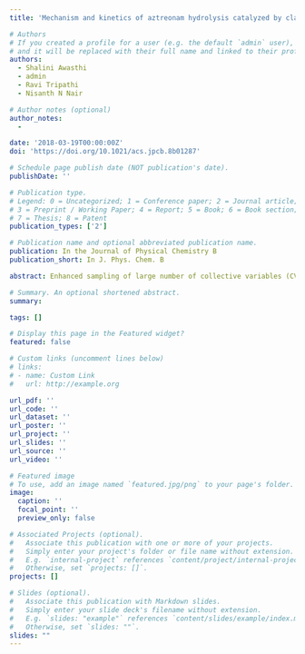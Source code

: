 ```yaml
---
title: 'Mechanism and kinetics of aztreonam hydrolysis catalyzed by class-C β-lactamase: A temperature-accelerated sliced sampling study'

# Authors
# If you created a profile for a user (e.g. the default `admin` user), write the username (folder name) here
# and it will be replaced with their full name and linked to their profile.
authors:
  - Shalini Awasthi
  - admin
  - Ravi Tripathi
  - Nisanth N Nair

# Author notes (optional)
author_notes:
  -

date: '2018-03-19T00:00:00Z'
doi: 'https://doi.org/10.1021/acs.jpcb.8b01287'

# Schedule page publish date (NOT publication's date).
publishDate: ''

# Publication type.
# Legend: 0 = Uncategorized; 1 = Conference paper; 2 = Journal article;
# 3 = Preprint / Working Paper; 4 = Report; 5 = Book; 6 = Book section;
# 7 = Thesis; 8 = Patent
publication_types: ['2']

# Publication name and optional abbreviated publication name.
publication: In the Journal of Physical Chemistry B
publication_short: In J. Phys. Chem. B

abstract: Enhanced sampling of large number of collective variables (CVs) is inevitable in molecular dynamics (MD) simulations of complex chemical processes such as enzymatic reactions. Because of the computational overhead of hybrid quantum mechanical/molecular mechanical (QM/MM)-based MD simulations, especially together with density functional theory, predictions of reaction mechanism, and estimation of free-energy barriers have to be carried out within few tens of picoseconds. We show here that the recently developed temperature-accelerated sliced sampling method allows one to sample large number of CVs, thereby enabling us to obtain rapid convergence in free-energy estimates in QM/MM MD simulation of enzymatic reactions. Moreover, the method is shown to be efficient in exploring flat and broad free-energy basins that commonly occur in enzymatic reactions. We demonstrate this by studying deacylation and reverse acylation reactions of aztreonam drug catalyzed by a class-C β lactamase (CBL) bacterial enzyme. Mechanistic details and nature of kinetics of aztreonam hydrolysis by CBL are elaborated here. The results of this study point to characteristics of the aztreonam drug that are responsible for its slow hydrolysis.

# Summary. An optional shortened abstract.
summary:

tags: []

# Display this page in the Featured widget?
featured: false

# Custom links (uncomment lines below)
# links:
# - name: Custom Link
#   url: http://example.org

url_pdf: ''
url_code: ''
url_dataset: ''
url_poster: ''
url_project: ''
url_slides: ''
url_source: ''
url_video: ''

# Featured image
# To use, add an image named `featured.jpg/png` to your page's folder.
image:
  caption: ''
  focal_point: ''
  preview_only: false

# Associated Projects (optional).
#   Associate this publication with one or more of your projects.
#   Simply enter your project's folder or file name without extension.
#   E.g. `internal-project` references `content/project/internal-project/index.md`.
#   Otherwise, set `projects: []`.
projects: []

# Slides (optional).
#   Associate this publication with Markdown slides.
#   Simply enter your slide deck's filename without extension.
#   E.g. `slides: "example"` references `content/slides/example/index.md`.
#   Otherwise, set `slides: ""`.
slides: ""
---
```

